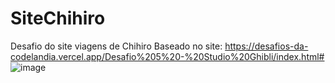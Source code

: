 # SiteChihiro
Desafio do site viagens de Chihiro 
 Baseado no site: 
https://desafios-da-codelandia.vercel.app/Desafio%205%20-%20Studio%20Ghibli/index.html#
![image](https://user-images.githubusercontent.com/42303034/183004077-5aea55e0-b420-4f26-9888-710fe5b2eea8.png)
